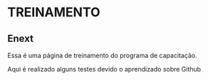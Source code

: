 <h1>TREINAMENTO</h1>
<h2>Enext</h2>
<p>Essa é uma página de treinamento do programa de capacitação.</p>
<p>Aqui é realizado alguns testes devido o aprendizado sobre Github</p>

